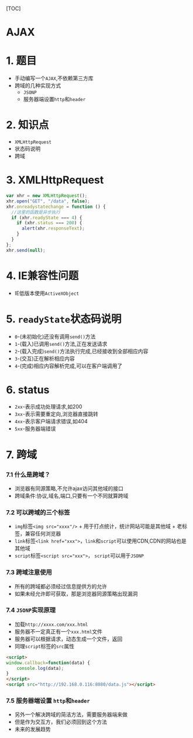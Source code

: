 [TOC]

# AJAX

# 1. 题目
+ 手动编写一个`AJAX`,不依赖第三方库
+ 跨域的几种实现方式
    + `JSONP`
    + 服务器端设置`http`和`header`

# 2. 知识点
+ `XMLHttpRequest`
+ 状态码说明
+ 跨域

# 3. XMLHttpRequest
```javascript
var xhr = new XMLHttpRequest();
xhr.open("GET", "/data", false);
xhr.onreadystatechange = function () {
  //这里的函数是异步执行
  if (xhr.readyState === 4) {
    if (xhr.status === 200) {
      alert(xhr.responseText);
    }
  }
};
xhr.send(null);
```

# 4. IE兼容性问题

+ IE低版本使用`ActiveXObject`

# 5. `readyState`状态码说明

+ `0`-(未初始化)还没有调用`send()`方法
+ `1`-(载入)已调用`send()`方法,正在发送请求
+ `2`-(载入完成)`send()`方法执行完成,已经接收到全部相应内容
+ `3`-(交互)正在解析相应内容
+ `4`-(完成)相应内容解析完成,可以在客户端调用了

# 6. status

+ `2xx`-表示成功处理请求,如200
+ `3xx`-表示需要重定向,浏览器直接跳转
+ `4xx`-表示客户端请求错误,如404
+ `5xx`-服务器端错误

# 7. 跨域
### 7.1 什么是跨域？
+ 浏览器有同源策略,不允许ajax访问其他域的接口
+ 跨域条件:协议,域名,端口,只要有一个不同就算跨域

### 7.2 可以跨域的三个标签
+ `img`标签`<img src="xxxx"/>`
		+ 用于打点统计，统计网站可能是其他域
		+ 老标签，兼容任何浏览器
+ `link`标签`<link href="xxx">`，`link`和`script`可以使用CDN,CDN的网站也是其他域
+ `script`标签`<script src="xxx">`， `script`可以用于`JSONP`

### 7.3 跨域注意使用
+ 所有的跨域都必须经过信息提供方的允许
+ 如果未经允许即可获取，那是浏览器同源策略出现漏洞

### 7.4 `JSONP`实现原理
+ 加载`http://xxxx.com/xxx.html`
+ 服务器不一定真正有一个`xxx.html`文件
+ 服务器可以根据请求，动态生成一个文件，返回
+ 同理`script`标签的`src`属性

```html
<script>
window.callback=function(data) {
	console.log(data);
}
</script>
<script src="http://192.168.0.116:8080/data.js"></script>
```

### 7.5 服务器端设置 `http`和`header`
+ 另外一个解决跨域的简洁方法，需要服务器端来做
+ 但是作为交互方，我们必须回到这个方法
+ 未来的发展趋势
